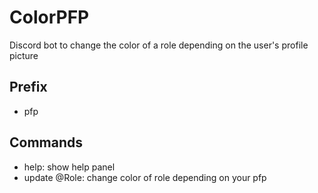 # ColorPFP
Discord bot to change the color of a role depending on the user's profile picture
## Prefix
- pfp
## Commands
 - help: show help panel
 - update @Role: change color of role depending on your pfp
 
